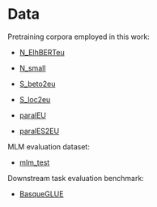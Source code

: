 # Data

Pretraining corpora employed in this work:

* [N_ElhBERTeu](https://storage.googleapis.com/elhuyar/mtbert/data/ElhBERTeu.txt.gz)
* [N_small](https://storage.googleapis.com/elhuyar/mtbert/data/eu_125M.txt.gz)
* [S_beto2eu](https://storage.googleapis.com/elhuyar/mtbert/data/S_beto2eu.txt.gz)
* [S_loc2eu](https://storage.googleapis.com/elhuyar/mtbert/data/S_loc2eu.txt.gz)

* [paralEU](https://storage.googleapis.com/elhuyar/mtbert/data/paralEU.txt.gz)
* [paralES2EU](https://storage.googleapis.com/elhuyar/mtbert/data/paralES2EU.txt.gz)

MLM evaluation dataset:
* [mlm_test](https://storage.googleapis.com/elhuyar/mtbert/data/berria_2021.txt.gz)

Downstream task evaluation benchmark:
* [BasqueGLUE](https://huggingface.co/datasets/orai-nlp/basqueGLUE)
